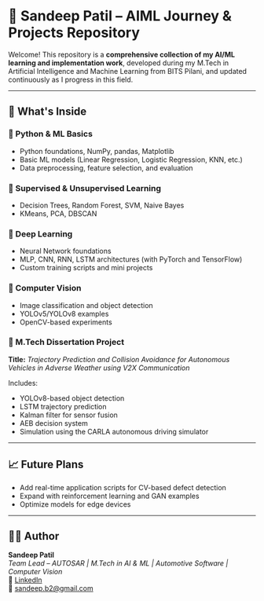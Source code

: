 # 🧠 Sandeep Patil – AIML Journey & Projects Repository

Welcome! This repository is a **comprehensive collection of my AI/ML learning and implementation work**, developed during my M.Tech in Artificial Intelligence and Machine Learning from BITS Pilani, and updated continuously as I progress in this field.

---

## 📌 What's Inside

### 🔹 Python & ML Basics
- Python foundations, NumPy, pandas, Matplotlib
- Basic ML models (Linear Regression, Logistic Regression, KNN, etc.)
- Data preprocessing, feature selection, and evaluation

### 🔹 Supervised & Unsupervised Learning
- Decision Trees, Random Forest, SVM, Naive Bayes
- KMeans, PCA, DBSCAN

### 🔹 Deep Learning
- Neural Network foundations
- MLP, CNN, RNN, LSTM architectures (with PyTorch and TensorFlow)
- Custom training scripts and mini projects

### 🔹 Computer Vision
- Image classification and object detection
- YOLOv5/YOLOv8 examples
- OpenCV-based experiments

### 🔹 M.Tech Dissertation Project
**Title:** _Trajectory Prediction and Collision Avoidance for Autonomous Vehicles in Adverse Weather using V2X Communication_

Includes:
- YOLOv8-based object detection
- LSTM trajectory prediction
- Kalman filter for sensor fusion
- AEB decision system
- Simulation using the CARLA autonomous driving simulator

---


## 📈 Future Plans
- Add real-time application scripts for CV-based defect detection  
- Expand with reinforcement learning and GAN examples  
- Optimize models for edge devices  

---

## 🙋‍♂️ Author

**Sandeep Patil**  
*Team Lead – AUTOSAR | M.Tech in AI & ML | Automotive Software | Computer Vision*  
🔗 [LinkedIn](https://www.linkedin.com/in/sandeep-patil-402b6614)  
📧 sandeep.b2@gmail.com
